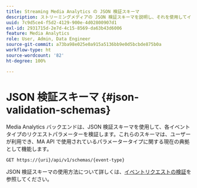 ```yaml
---
title: Streaming Media Analytics の JSON 検証スキーマ
description: ストリーミングメディアの JSON 検証スキーマを説明し、それを使用してイベントタイプごとに正しいリクエスト本文パラメーターを決定する方法を示します。
uuid: 7c9d5ce4-f5d2-4129-900e-4d02800907d1
exl-id: 2931715d-2e7d-4c15-8569-da63b43d6006
feature: Media Analytics
role: User, Admin, Data Engineer
source-git-commit: a73ba98e025e0a915a5136bb9e0d5bcbde875b0a
workflow-type: ht
source-wordcount: '82'
ht-degree: 100%

---
```


# JSON 検証スキーマ {#json-validation-schemas}

Media Analytics バックエンドは、JSON 検証スキーマを使用して、各イベントタイプのリクエストパラメーターを検証します。これらのスキーマは、ユーザーが利用でき、MA API で使用されているパラメータータイプに関する現在の典拠として機能します。

`GET https://{uri}/api/v1/schemas/{event-type}`

JSON 検証スキーマの使用方法について詳しくは、[イベントリクエストの検証](../mc-api-impl/mc-api-validate-reqs.md)を参照してください。

